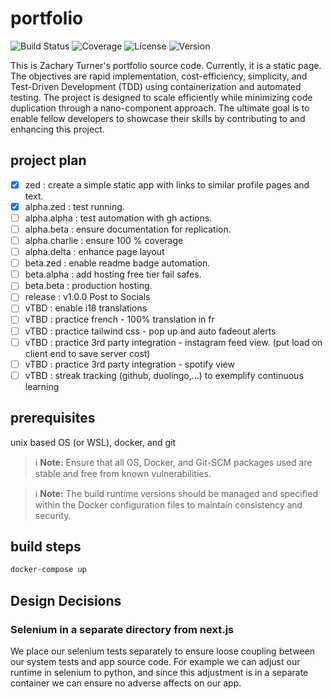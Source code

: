 # portfolio

![Build Status](https://img.shields.io/github/actions/workflow/status/FlaccidFacade/portfolio/ci.yml?branch=main)
![Coverage](https://img.shields.io/badge/coverage-80%25-brightgreen)
![License](https://img.shields.io/github/license/FlaccidFacade/portfolio)
![Version](https://img.shields.io/github/package-json/v/FlaccidFacade/portfolio)

This is Zachary Turner's portfolio source code. Currently, it is a static page. The objectives are rapid implementation, cost-efficiency, simplicity, and Test-Driven Development (TDD) using containerization and automated testing. The project is designed to scale efficiently while minimizing code duplication through a nano-component approach. The ultimate goal is to enable fellow developers to showcase their skills by contributing to and enhancing this project.

## project plan

- [x] zed : create a simple static app with links to similar profile pages and text.
- [x] alpha.zed : test running.
- [ ] alpha.alpha : test automation with gh actions.
- [ ] alpha.beta : ensure documentation for replication.
- [ ] alpha.charlie : ensure 100 % coverage
- [ ] alpha.delta : enhance page layout
- [ ] beta.zed : enable readme badge automation.
- [ ] beta.alpha : add hosting  free tier fail safes.
- [ ] beta.beta : production hosting.
- [ ] release : v1.0.0 Post to Socials
- [ ] vTBD : enable i18 translations
- [ ] vTBD : practice french - 100% translation in fr
- [ ] vTBD : practice tailwind css - pop up and auto fadeout alerts
- [ ] vTBD : practice 3rd party integration - instagram feed view. (put load on client end to save server cost)
- [ ] vTBD : practice 3rd party integration - spotify view
- [ ] vTBD : streak tracking (github, duolingo,...) to exemplify continuous learning

## prerequisites

unix based OS (or WSL), docker, and git

> ℹ️ **Note:**  Ensure that all OS, Docker, and Git-SCM packages used are stable and free from known vulnerabilities.

> ℹ️ **Note:**  The build runtime versions should be managed and specified within the Docker configuration files to maintain consistency and security.

## build steps

```bash
docker-compose up
```

## Design Decisions

### Selenium in a separate directory from next.js

We place our selenium tests separately to ensure loose coupling between our system tests and app source code. For example we can adjust our runtime in selenium to python, and since this adjustment is in a separate container we can ensure no adverse affects on our app.

